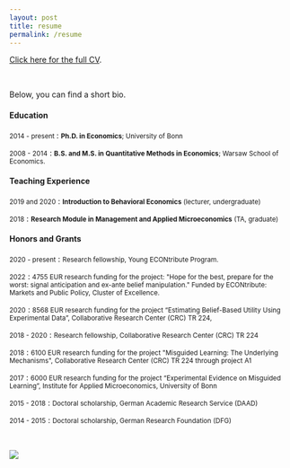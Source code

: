 ```yaml
---
layout: post
title: resume
permalink: /resume
---
```


[Click here for the full CV]({{site.path}}/assets/kozakiewicz_cv.pdf). 

&nbsp;


Below, you can find a short bio.

#### Education
<small> 2014 - present </small>
:   <small> **Ph.D. in Economics**; University of Bonn </small>

<small> 2008 - 2014</small>
:  <small> **B.S. and M.S. in Quantitative Methods in Economics**; Warsaw School of Economics. </small>



#### Teaching Experience
<small> 2019 and 2020</small>
: <small> **Introduction to Behavioral Economics**   (lecturer, undergraduate) </small>

<small> 2018</small>
: <small> **Research Module in Management and Applied Microeconomics** (TA, graduate) </small>



<!-- #### Honors and Grants
<ul class="small">
<li>2020 - present</li>
    <ul>
        <li> Research fellowship, Young ECONtribute Program.  </li>
    </ul>
<li>2020</li>
    <ul>
        <li> 8568 EUR research funding for the project “Estimating Belief-Based Utility Using Experimental Data”, Collaborative Research Center (CRC) TR 224, </li>
    </ul>

<li>2018 - 2020</li>
    <ul>
        <li> Research fellowship, Collaborative Research Center (CRC) TR 224  </li>
    </ul>
<li>2018</li>
    <ul>
    <li> 6100  EUR  research  funding  for  the  project ``Misguided  Learning:   The  Underlying Mechanisms'', Collaborative Research Center (CRC) TR 224 through project A1 </li>
    </ul>
<li>2017</li>
        <ul>
    <li> 6000  EUR  research  funding  for  the  project “Experimental  Evidence  on  Misguided Learning”, Institute for Applied Microeconomics, University of Bonn </li>
    </ul>
<li>2015 - 2018</li>
    <ul>
    <li>Doctoral scholarship, German Academic Research Service (DAAD)</li>
    </ul>
<li>2014 - 2015</li>
    <ul>
    <li>Doctoral scholarship, German Research Foundation (DFG)</li>
    </ul>
</ul> -->

#### Honors and Grants

<small>2020 - present</small>
: <small> Research fellowship, Young ECONtribute Program.  </small>

<small>2022</small>
: <small> 4755 EUR research funding for the project:
    "Hope for the best, prepare for the worst: 
     signal anticipation and ex-ante belief manipulation."
    Funded by ECONtribute: Markets and Public Policy, Cluster of Excellence.  </small>

<small>2020</small>
: <small> 8568 EUR research funding for the project “Estimating Belief-Based Utility Using Experimental Data”, Collaborative Research Center (CRC) TR 224, </small>

<small>2018 - 2020</small>
: <small> Research fellowship, Collaborative Research Center (CRC) TR 224  </small>

<small>2018</small>
: <small> 6100  EUR  research  funding  for  the  project "Misguided  Learning:   The  Underlying Mechanisms", Collaborative Research Center (CRC) TR 224 through project A1 </small>

<small>2017</small>
: <small> 6000  EUR  research  funding  for  the  project “Experimental  Evidence  on  Misguided Learning”, Institute for Applied Microeconomics, University of Bonn </small>

<small>2015 - 2018</small>
: <small>Doctoral scholarship, German Academic Research Service (DAAD)</small>

<small>2014 - 2015</small>
: <small>Doctoral scholarship, German Research Foundation (DFG)</small>



&nbsp;


<img class="side-picture" align="center" src="{{site.path}}/assets/photo2.jpg">

